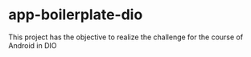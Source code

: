 # app-boilerplate-dio
This project has the objective to realize the challenge for the course of Android in DIO
